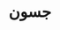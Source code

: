 ﻿---
title: جسون
type: docs
weight: 230
description: تعرف على كيفية تحويل ملف Excel إلى json باستخدام Aspose.Cells.
keywords: Exporting Workbook to json without office 2013, office 2016, office 2019 and office 365
---
